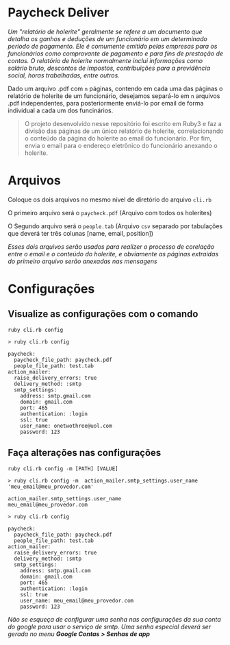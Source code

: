 # Paycheck Deliver

_Um "relatório de holerite" geralmente se refere a um documento que detalha os ganhos e deduções de um funcionário em um determinado período de pagamento. Ele é comumente emitido pelas empresas para os funcionários como comprovante de pagamento e para fins de prestação de contas. O relatório de holerite normalmente inclui informações como salário bruto, descontos de impostos, contribuições para a previdência social, horas trabalhadas, entre outros._

Dado um arquivo .pdf com `n` páginas, contendo em cada uma das páginas o relatório de holerite de um funcionário, desejamos separá-lo em `n` arquivos .pdf independentes, para posteriormente enviá-lo por email de forma individual a cada um dos funcinários.

> O projeto desenvolvido nesse repositório foi escrito em Ruby3 e faz a divisão das páginas de um único relatório de holerite, correlacionando o conteúdo da página do holerite ao email do funcionário. Por fim, envia o email para o endereço eletrônico do funcionário anexando o holerite.

# Arquivos
Coloque os dois arquivos no mesmo nível de diretório do arquivo `cli.rb`

O primeiro arquivo será o `paycheck.pdf` (Arquivo com todos os holerites)

O Segundo arquivo será o `people.tab` (Arquivo `csv` separado por tabulações que deverá ter três colunas [name, email, position])

_Esses dois arquivos serão usados para realizer o processo de corelação entre o email e o conteúdo do holerite, e obviamente as páginas extraídas do primeiro arquivo serão anexadas nas mensagens_

# Configurações

## Visualize as configurações com o comando
`ruby cli.rb config`

```
> ruby cli.rb config

paycheck:
  paycheck_file_path: paycheck.pdf
  people_file_path: test.tab
action_mailer:
  raise_delivery_errors: true
  delivery_method: :smtp
  smtp_settings:
    address: smtp.gmail.com
    domain: gmail.com
    port: 465
    authentication: :login
    ssl: true
    user_name: onetwothree@uol.com
    password: 123
```

## Faça alterações nas configurações

`ruby cli.rb config -m [PATH] [VALUE]`

```
> ruby cli.rb config -m  action_mailer.smtp_settings.user_name 'meu_email@meu_provedor.com'

action_mailer.smtp_settings.user_name
meu_email@meu_provedor.com

> ruby cli.rb config

paycheck:
  paycheck_file_path: paycheck.pdf
  people_file_path: test.tab
action_mailer:
  raise_delivery_errors: true
  delivery_method: :smtp
  smtp_settings:
    address: smtp.gmail.com
    domain: gmail.com
    port: 465
    authentication: :login
    ssl: true
    user_name: meu_email@meu_provedor.com
    password: 123
```

_Não se esqueça de configurar uma senha nas configurações da sua conta do google para usar o serviço de smtp. Uma senha especial deverá ser gerada no menu **Google Contas > Senhas de app**_